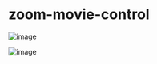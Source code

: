 # zoom-movie-control

![image](https://github.com/winofsql/zoom-movie-control/assets/1501327/b50538cc-d749-4a54-840e-fd165ba150f4)

![image](https://github.com/winofsql/zoom-movie-control/assets/1501327/e00a3df7-bd77-4807-8b9d-9bc0d6026bf8)
